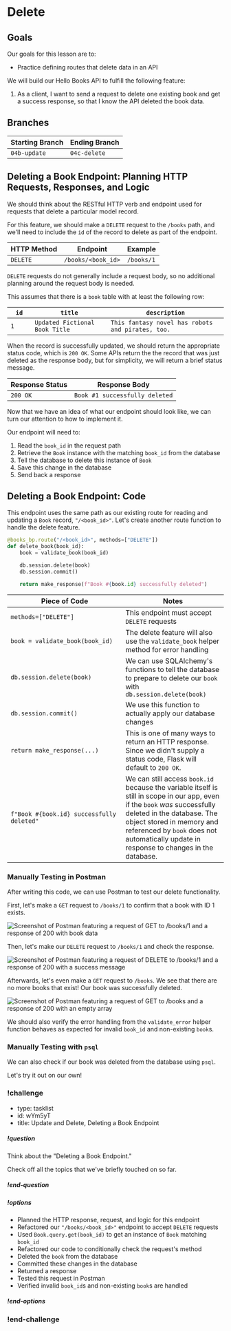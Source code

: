 # Delete

## Goals
Our goals for this lesson are to:
- Practice defining routes that delete data in an API

We will build our Hello Books API to fulfill the following feature:

1. As a client, I want to send a request to delete one existing book and get a success response, so that I know the API deleted the book data.

## Branches

| Starting Branch | Ending Branch|
|--|--|
|`04b-update` |`04c-delete`|

## Deleting a Book Endpoint: Planning HTTP Requests, Responses, and Logic

We should think about the RESTful HTTP verb and endpoint used for requests that delete a particular model record.

For this feature, we should make a `DELETE` request to the `/books` path, and we'll need to include the `id` of the record to delete as part of the endpoint.

| HTTP Method | Endpoint   | Example |
| ----------- | ---------- |---------- |
| `DELETE`    | `/books/<book_id>` |`/books/1` |

`DELETE` requests do not generally include a request body, so no additional planning around the request body is needed.

This assumes that there is a `book` table with at least the following row:

| <div style="min-width:40px;">`id`</div> | `title`                | `description`                               |
| ---- | ------------------------------ | ------------------------------------------------- |
| `1`  | `Updated Fictional Book Title` | `This fantasy novel has robots and pirates, too.` |

When the record is successfully updated, we should return the appropriate status code, which is `200 OK`. Some APIs return the the record that was just deleted as the response body, but for simplicity, we will return a brief status message.

| Response Status | Response Body                  |
| --------------- | ------------------------------ |
| `200 OK`        | `Book #1 successfully deleted` |

Now that we have an idea of what our endpoint should look like, we can turn our attention to how to implement it.

Our endpoint will need to:

1. Read the `book_id` in the request path
1. Retrieve the `Book` instance with the matching `book_id` from the database
1. Tell the database to delete this instance of `Book`
1. Save this change in the database
1. Send back a response

## Deleting a Book Endpoint: Code

This endpoint uses the same path as our existing route for reading and updating a `Book` record, `"/<book_id>"`. Let's create another route function to handle the delete feature.

```python
@books_bp.route("/<book_id>", methods=["DELETE"])
def delete_book(book_id):
    book = validate_book(book_id)

    db.session.delete(book)
    db.session.commit()

    return make_response(f"Book #{book.id} successfully deleted")
```

| <div style="min-width:250px;"> Piece of Code </div> | Notes                                                                                                                                                 |
| --------------------------------------------------- | ----------------------------------------------------------------------------------------------------------------------------------------------------- |
| `methods=["DELETE"]`                  | This endpoint must accept `DELETE` requests                                                                                          |
| `book = validate_book(book_id)`                    | The delete feature will also use the `validate_book` helper method for error handling                                                            |
| `db.session.delete(book)`                           | We can use SQLAlchemy's functions to tell the database to prepare to delete our `book` with `db.session.delete(book)`                                                                 |
| `db.session.commit()`                               | We use this function to actually apply our database changes                                                                                           |
| `return make_response(...)`                              | This is one of many ways to return an HTTP response. Since we didn't supply a status code, Flask will default to `200 OK`.                                                                                                   |
| `f"Book #{book.id} successfully deleted"`           | We can still access `book.id` because the variable itself is still in scope in our app, even if the `book` _was_ successfully deleted in the database. The object stored in memory and referenced by `book` does not automatically update in response to changes in the database. |

### Manually Testing in Postman

After writing this code, we can use Postman to test our delete functionality.

First, let's make a `GET` request to `/books/1` to confirm that a book with ID 1 exists.

![Screenshot of Postman featuring a request of GET to /books/1 and a response of 200 with book data](../assets/api-4-read-update-delete/api-4-read-update-delete_delete-get-book.png)

Then, let's make our `DELETE` request to `/books/1` and check the response.

![Screenshot of Postman featuring a request of DELETE to /books/1 and a response of 200 with a success message](../assets/api-4-read-update-delete/api-4-read-update-delete_delete-request.png)

Afterwards, let's even make a `GET` request to `/books`. We see that there are no more books that exist! Our book was successfully deleted.

![Screenshot of Postman featuring a request of GET to /books and a response of 200 with an empty array](../assets/api-4-read-update-delete/api-4-read-update-delete_delete-get-books-empty.png)

We should also verify the error handling from the `validate_error` helper function behaves as expected for invalid `book_id` and non-existing `book`s.

### Manually Testing with `psql`

We can also check if our book was deleted from the database using `psql`.

Let's try it out on our own!

<!-- prettier-ignore-start -->
### !challenge
* type: tasklist
* id: wYm5yT
* title: Update and Delete, Deleting a Book Endpoint
##### !question

Think about the "Deleting a Book Endpoint."

Check off all the topics that we've briefly touched on so far.

##### !end-question
##### !options

* Planned the HTTP response, request, and logic for this endpoint
* Refactored our `"/books/<book_id>"` endpoint to accept `DELETE` requests
* Used `Book.query.get(book_id)` to get an instance of `Book` matching `book_id`
* Refactored our code to conditionally check the request's method
* Deleted the `book` from the database
* Committed these changes in the database
* Returned a response
* Tested this request in Postman
* Verified invalid `book_id`s and non-existing `book`s are handled

##### !end-options
### !end-challenge
<!-- prettier-ignore-end -->
